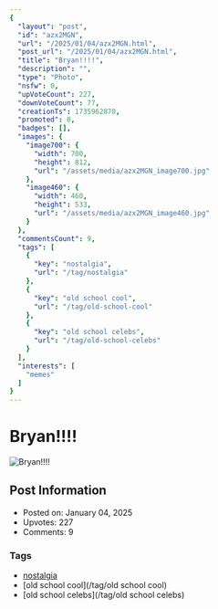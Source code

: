 ```yaml
---
{
  "layout": "post",
  "id": "azx2MGN",
  "url": "/2025/01/04/azx2MGN.html",
  "post_url": "/2025/01/04/azx2MGN.html",
  "title": "Bryan!!!!",
  "description": "",
  "type": "Photo",
  "nsfw": 0,
  "upVoteCount": 227,
  "downVoteCount": 77,
  "creationTs": 1735962870,
  "promoted": 0,
  "badges": [],
  "images": {
    "image700": {
      "width": 700,
      "height": 812,
      "url": "/assets/media/azx2MGN_image700.jpg"
    },
    "image460": {
      "width": 460,
      "height": 533,
      "url": "/assets/media/azx2MGN_image460.jpg"
    }
  },
  "commentsCount": 9,
  "tags": [
    {
      "key": "nostalgia",
      "url": "/tag/nostalgia"
    },
    {
      "key": "old school cool",
      "url": "/tag/old-school-cool"
    },
    {
      "key": "old school celebs",
      "url": "/tag/old-school-celebs"
    }
  ],
  "interests": [
    "memes"
  ]
}
---
```


# Bryan!!!!

![Bryan!!!!](/assets/media/azx2MGN_image700.jpg)

## Post Information

- Posted on: January 04, 2025
- Upvotes: 227
- Comments: 9

### Tags

- [nostalgia](/tag/nostalgia)
- [old school cool](/tag/old school cool)
- [old school celebs](/tag/old school celebs)
